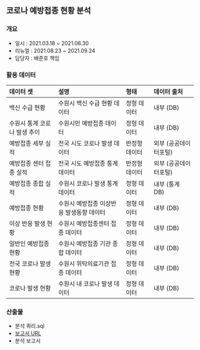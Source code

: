 ## 코로나 예방접종 현황 분석

### 개요
- 일시 : 2021.03.18 ~ 2021.06.30
- 리뉴얼 : 2021.08.23 ~ 2021.09.24
- 담당자 : 배준호 책임


### 활용 데이터
| 데이터 셋                     | 설명                                     | 형태          | 데이터 출처           |
| :----------------------------- | :---------------------------------------- | :------------- | :--------------------- |
| 백신 수급 현황                | 수원시 백신 수급 현황 데이터             | 정형 데이터   | 내부 (DB)             |
| 수원시 통계 코로나  발생 추이 | 수원시민 예방접종 데이터                 | 정형 데이터   | 내부 (DB)             |
| 예방접종 세부 실적            | 전국 시도 코로나 발생 데이터             | 반정형 데이터 | 외부 (공공데이터포털) |
| 예방접종 센터 접종  실적      | 전국 시도 예방접종 통계 데이터           | 반정형 데이터 | 외부 (공공데이터포털) |
| 예방접종 종합 실적            | 수원시 코로나 발생 통계 데이터           | 정형 데이터   | 내부 (통계 DB)        |
| 예방접종 현황                 | 수원시 예방접종 이상반응 발생동향 데이터 | 정형 데이터   | 내부 (DB)             |
| 이상 반응 발생 현황           | 수원시 예방접종센터 접종 데이터          | 정형 데이터   | 내부 (DB)             |
| 일반인 예방접종 현황          | 수원시 예방접종 기관 종합 데이터         | 정형 데이터   | 내부 (DB)             |
| 전국 코로나 발생 현황         | 수원시 위탁의료기관 접종 데이터          | 정형 데이터   | 내부 (DB)             |
| 코로나 발생 현황              | 수원시 내 코로나 발생 데이터             | 정형 데이터   | 내부 (DB)             |

### 산출물
- 분석 쿼리.sql
- [보고서 URL](http://27.101.101.188:20007/studio/exported/a1b30e4148e7468b81c429fbf55d1ae7e6353949266f411cbc13bcf8068bbc3e)
- 분석 보고서

